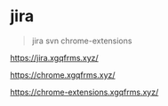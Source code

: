 # jira

> jira svn chrome-extensions


https://jira.xgqfrms.xyz/

https://chrome.xgqfrms.xyz/

https://chrome-extensions.xgqfrms.xyz/

```html
    

```
